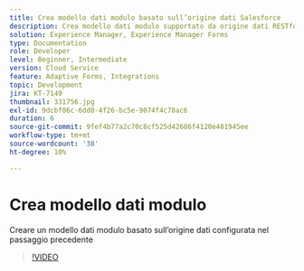```yaml
---
title: Crea modello dati modulo basato sull’origine dati Salesforce
description: Crea modello dati modulo supportato da origine dati RESTful
solution: Experience Manager, Experience Manager Forms
type: Documentation
role: Developer
level: Beginner, Intermediate
version: Cloud Service
feature: Adaptive Forms, Integrations
topic: Development
jira: KT-7149
thumbnail: 331756.jpg
exl-id: 9dcbf06c-6dd0-4f26-bc5e-9074f4c78ac6
duration: 6
source-git-commit: 9fef4b77a2c70c8cf525d42686f4120e481945ee
workflow-type: tm+mt
source-wordcount: '38'
ht-degree: 10%

---
```


# Crea modello dati modulo

Creare un modello dati modulo basato sull’origine dati configurata nel passaggio precedente

>[!VIDEO](https://video.tv.adobe.com/v/331756?quality=12&learn=on)
